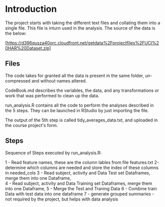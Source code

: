 # Introduction

The project starts with taking the different text files and collating them into a single file. This file is inturn used in the analysis. The source of the data is the below:

[https://d396qusza40orc.cloudfront.net/getdata%2Fprojectfiles%2FUCI%20HAR%20Dataset.zip]

## Files

The code takes for granted all the data is present in the same folder, un-compressed and without names altered.

CodeBook.md describes the variables, the data, and any transformations or work that was performed to clean up the data.

run_analysis.R contains all the code to perform the analyses described in the 5 steps. They can be launched in RStudio by just importing the file.

The output of the 5th step is called tidy_averages_data.txt, and uploaded in the course project's form.

## Steps
Sequence of Steps executed by run_analysis.R: 

1 - Read feature names, these are the column lables from file features.txt
2-  determine which columns are needed and store the index of these columns in needed_cols
3 - Read subject, activity and Data Test set Dataframes, merge them into one Dataframe,  
4 - Read subject, activity and Data Training set Dataframes, merge them into one Dataframe, 
5 - Merge the Test and Traning Data 
6 - Combine train Data with test data into one dataframe
7 - generate grouped summaries  - not required by the project, but helps with data analysis

